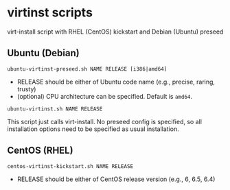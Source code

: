 virtinst scripts
================

virt-install script with RHEL (CentOS) kickstart and Debian (Ubuntu) preseed

Ubuntu (Debian)
---------------

```
ubuntu-virtinst-preseed.sh NAME RELEASE [i386|amd64]
```

* RELEASE should be either of Ubuntu code name (e.g., precise, raring, trusty)
* (optional) CPU architecture can be specified. Default is ``amd64``.

```
ubuntu-virtinst.sh NAME RELEASE
```
This script just calls virt-install. No preseed config is specified,
so all installation options need to be specified as usual installation.

CentOS (RHEL)
-------------

```
centos-virtinst-kickstart.sh NAME RELEASE
```

* RELEASE should be either of CentOS release version (e.g., 6, 6.5, 6.4)
